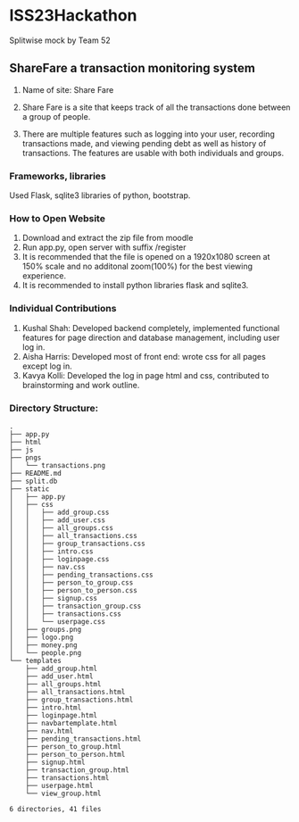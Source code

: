 # ISS23Hackathon
Splitwise mock by Team 52

## ShareFare a transaction monitoring system

1. Name of site: Share Fare

2. Share Fare is a site that keeps track of all the transactions done between a group of people. 

3. There are multiple features such as logging into your user, recording transactions made, and viewing pending debt as well as history of transactions. The features are usable with both individuals and groups. 

### Frameworks, libraries
Used Flask, sqlite3 libraries of python, bootstrap.

### How to Open Website
1. Download and extract the zip file from moodle
2. Run app.py, open server with suffix /register
3. It is recommended that the file is opened on a 1920x1080 screen at 150% scale and no additonal zoom(100%) for the best viewing experience. 
4. It is recommended to install python libraries flask and sqlite3.

### Individual Contributions
1. Kushal Shah: Developed backend completely, implemented functional features for page direction and database management, including user log in.
2. Aisha Harris: Developed most of front end: wrote css for all pages except log in.
3. Kavya Kolli: Developed the log in page html and css, contributed to brainstorming and work outline.

### Directory Structure:
~~~
.
├── app.py
├── html
├── js
├── pngs
│   └── transactions.png
├── README.md
├── split.db
├── static
│   ├── app.py
│   ├── css
│   │   ├── add_group.css
│   │   ├── add_user.css
│   │   ├── all_groups.css
│   │   ├── all_transactions.css
│   │   ├── group_transactions.css
│   │   ├── intro.css
│   │   ├── loginpage.css
│   │   ├── nav.css
│   │   ├── pending_transactions.css
│   │   ├── person_to_group.css
│   │   ├── person_to_person.css
│   │   ├── signup.css
│   │   ├── transaction_group.css
│   │   ├── transactions.css
│   │   └── userpage.css
│   ├── groups.png
│   ├── logo.png
│   ├── money.png
│   └── people.png
└── templates
    ├── add_group.html
    ├── add_user.html
    ├── all_groups.html
    ├── all_transactions.html
    ├── group_transactions.html
    ├── intro.html
    ├── loginpage.html
    ├── navbartemplate.html
    ├── nav.html
    ├── pending_transactions.html
    ├── person_to_group.html
    ├── person_to_person.html
    ├── signup.html
    ├── transaction_group.html
    ├── transactions.html
    ├── userpage.html
    └── view_group.html

6 directories, 41 files
~~~